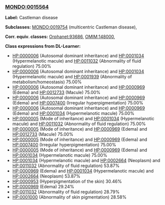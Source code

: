 
### [MONDO:0015564](http://purl.obolibrary.org/obo/MONDO_0015564)
**Label:** Castleman disease

**Subclasses:** [MONDO:0019754](http://purl.obolibrary.org/obo/MONDO_0019754) (multicentric Castleman disease), 

**Corr. equiv. classes:** [Orphanet:93686](http://www.orpha.net/ORDO/Orphanet_93686), [OMIM:148000](http://purl.obolibrary.org/obo/OMIM_148000), 

**Class expressions from DL-Learner:**

- [HP:0000006](http://purl.obolibrary.org/obo/HP_0000006) (Autosomal dominant inheritance) and [HP:0001034](http://purl.obolibrary.org/obo/HP_0001034) (Hypermelanotic macule) and [HP:0011032](http://purl.obolibrary.org/obo/HP_0011032) (Abnormality of fluid regulation) 75.00%
- [HP:0000006](http://purl.obolibrary.org/obo/HP_0000006) (Autosomal dominant inheritance) and [HP:0001034](http://purl.obolibrary.org/obo/HP_0001034) (Hypermelanotic macule) and [HP:0001939](http://purl.obolibrary.org/obo/HP_0001939) (Abnormality of metabolism/homeostasis) 75.00%
- [HP:0000006](http://purl.obolibrary.org/obo/HP_0000006) (Autosomal dominant inheritance) and [HP:0000969](http://purl.obolibrary.org/obo/HP_0000969) (Edema) and [HP:0012733](http://purl.obolibrary.org/obo/HP_0012733) (Macule) 75.00%
- [HP:0000006](http://purl.obolibrary.org/obo/HP_0000006) (Autosomal dominant inheritance) and [HP:0000969](http://purl.obolibrary.org/obo/HP_0000969) (Edema) and [HP:0007400](http://purl.obolibrary.org/obo/HP_0007400) (Irregular hyperpigmentation) 75.00%
- [HP:0000006](http://purl.obolibrary.org/obo/HP_0000006) (Autosomal dominant inheritance) and [HP:0000969](http://purl.obolibrary.org/obo/HP_0000969) (Edema) and [HP:0001034](http://purl.obolibrary.org/obo/HP_0001034) (Hypermelanotic macule) 75.00%
- [HP:0000005](http://purl.obolibrary.org/obo/HP_0000005) (Mode of inheritance) and [HP:0001034](http://purl.obolibrary.org/obo/HP_0001034) (Hypermelanotic macule) and [HP:0011032](http://purl.obolibrary.org/obo/HP_0011032) (Abnormality of fluid regulation) 75.00%
- [HP:0000005](http://purl.obolibrary.org/obo/HP_0000005) (Mode of inheritance) and [HP:0000969](http://purl.obolibrary.org/obo/HP_0000969) (Edema) and [HP:0012733](http://purl.obolibrary.org/obo/HP_0012733) (Macule) 75.00%
- [HP:0000005](http://purl.obolibrary.org/obo/HP_0000005) (Mode of inheritance) and [HP:0000969](http://purl.obolibrary.org/obo/HP_0000969) (Edema) and [HP:0007400](http://purl.obolibrary.org/obo/HP_0007400) (Irregular hyperpigmentation) 75.00%
- [HP:0000005](http://purl.obolibrary.org/obo/HP_0000005) (Mode of inheritance) and [HP:0000969](http://purl.obolibrary.org/obo/HP_0000969) (Edema) and [HP:0001034](http://purl.obolibrary.org/obo/HP_0001034) (Hypermelanotic macule) 75.00%
- [HP:0001034](http://purl.obolibrary.org/obo/HP_0001034) (Hypermelanotic macule) and [HP:0002664](http://purl.obolibrary.org/obo/HP_0002664) (Neoplasm) and [HP:0011032](http://purl.obolibrary.org/obo/HP_0011032) (Abnormality of fluid regulation) 53.87%
- [HP:0000969](http://purl.obolibrary.org/obo/HP_0000969) (Edema) and [HP:0001034](http://purl.obolibrary.org/obo/HP_0001034) (Hypermelanotic macule) and [HP:0002664](http://purl.obolibrary.org/obo/HP_0002664) (Neoplasm) 53.87%
- [HP:0000953](http://purl.obolibrary.org/obo/HP_0000953) (Hyperpigmentation of the skin) 30.46%
- [HP:0000969](http://purl.obolibrary.org/obo/HP_0000969) (Edema) 29.24%
- [HP:0011032](http://purl.obolibrary.org/obo/HP_0011032) (Abnormality of fluid regulation) 28.79%
- [HP:0001000](http://purl.obolibrary.org/obo/HP_0001000) (Abnormality of skin pigmentation) 28.58%


